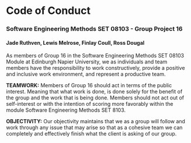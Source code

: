 # Code of Conduct
### Software Engineering Methods SET 08103 - Group Project 16
#### Jade Ruthven, Lewis Melrose, Finlay Coull, Ross Dougal

As members of Group 16 in the Software Engineering Methods SET 08103 Module at Edinburgh Napier University, we as individuals and team members have the responsibility to work constructively, provide a positive and inclusive work environment, and represent a productive team.


**TEAMWORK:** Members of Group 16 should act in terms of the public interest. Meaning that what work is done, is done solely for the benefit of the group and the work that is being done. Members should not act out of self-interest or with the intention of scoring more favorably within the module Software Engineering Methods SET 8103.


**OBJECTIVITY:** Our objectivity maintains that we as a group will follow and work through any issue that may arise so that as a cohesive team we can completely and effectively finish what the client is asking of our group.
